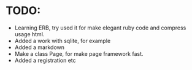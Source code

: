 TODO:
===================

- Learning ERB, try used it for make elegant ruby code and compress usage html.
- Added a work with sqlite, for example
- Added a markdown
- Make a class Page, for make page framework fast.
- Added a registration etc
